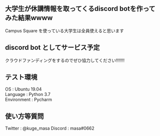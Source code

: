 ## 大学生が休講情報を取ってくるdiscord botを作ってみた結果wwww

Campus Square を使っている大学生は全員使えると思います

## discord bot としてサービス予定

クラウドファンディングをするのでぜひ協力してください!!!!!!!

## テスト環境

OS : Ubuntu 19.04  
Language : Python 3.7  
Environment : Pycharm

## 使い方等質問

Twitter : @kuge_masa
Discord : masa#0662
